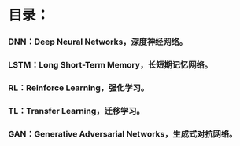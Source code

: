 # 目录：

### DNN：Deep Neural Networks，深度神经网络。

### LSTM：Long Short-Term Memory，长短期记忆网络。

### RL：Reinforce Learning，强化学习。

### TL：Transfer Learning，迁移学习。

### GAN：Generative Adversarial Networks，生成式对抗网络。
